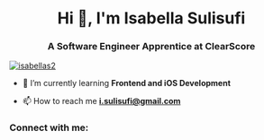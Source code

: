 <h1 align="center">Hi 👋, I'm Isabella Sulisufi</h1>
<h3 align="center">A Software Engineer Apprentice at ClearScore</h3>

<p align="left"> <a href="https://github.com/ryo-ma/github-profile-trophy"><img src="https://github-profile-trophy.vercel.app/?username=isabellas2" alt="isabellas2" /></a> </p>

- 🌱 I’m currently learning **Frontend and iOS Development**

- 📫 How to reach me **i.sulisufi@gmail.com**

<h3 align="left">Connect with me:</h3>



